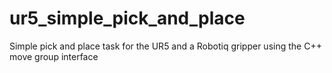 # ur5_simple_pick_and_place
Simple pick and place task for the UR5 and a Robotiq gripper using the C++ move group interface
